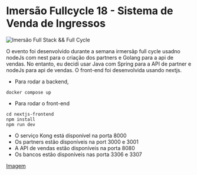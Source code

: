 # Imersão Fullcycle 18 - Sistema de Venda de Ingressos

![Imersão Full Stack && Full Cycle](https://events-fullcycle.s3.amazonaws.com/events-fullcycle/static/site/img/grupo_4417.png)

O evento foi desenvolvido durante a semana irmersãp full cycle usadno nodeJs com nest para o criação dos partners e Golang para a api de vendas. No entanto, eu decidi usar Java com Spring para a API de partner e nodeJs para api de vendas. O front-end foi desenvolvida usando nextjs.

- Para rodar a backend,

```
docker compose up
```

- Para rodar o front-end

```
cd nextjs-frontend
npm install
npm run dev
```

- O serviço Kong está disponível na porta 8000
- Os partners estão disponíveis na port 3000 e 3001
- A API de vendas estão disponíveis na porta 8080
- Os bancos estão disponíveis nas porta 3306 e 3307

[Imagem](https://github.com/engnandogabriel/imsersao-full-cycle/blob/main/images/home.png)
